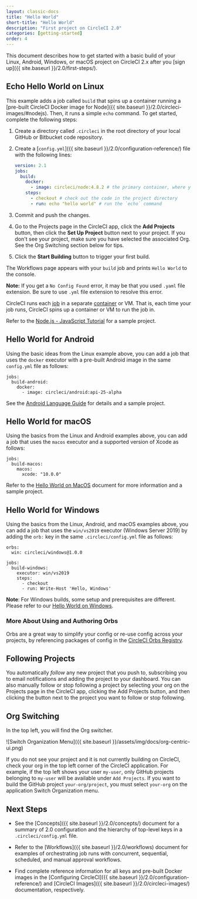 ```yaml
---
layout: classic-docs
title: "Hello World"
short-title: "Hello World"
description: "First project on CircleCI 2.0"
categories: [getting-started]
order: 4
---
```


This document describes how to get started with a basic build of your Linux, Android, Windows, or macOS project on CircleCI 2.x after you [sign up]({{ site.baseurl }}/2.0/first-steps/).  

## Echo Hello World on Linux 

This example adds a job called `build` that spins up a container running a [pre-built CircleCI Docker image for Node]({{ site.baseurl }}/2.0/circleci-images/#nodejs). Then, it runs a simple `echo` command. To get started, complete the following steps:

1. Create a directory called `.circleci` in the root directory of your local GitHub or Bitbucket code repository. 

1. Create a [`config.yml`]({{ site.baseurl }}/2.0/configuration-reference/) file with the following lines: 

   ```yaml
   version: 2.1
   jobs:
     build:
       docker: 
         - image: circleci/node:4.8.2 # the primary container, where your job's commands are run
       steps:
         - checkout # check out the code in the project directory
         - run: echo "hello world" # run the `echo` command
   ```

1. Commit and push the changes. 

1. Go to the Projects page in the CircleCI app, click the **Add Projects** button, then click
the **Set Up Project** button next to your project. If you don't see your project, make sure you have selected the associated Org. See the Org Switching section below for tips.

3. Click the **Start Building** button to trigger your first build. 

The Workflows page appears with your `build` job and prints `Hello World` to the console. 

**Note:** If you get a `No Config Found` error, it may be that you used `.yaml` file extension. Be sure to use `.yml` file extension to resolve this error.

CircleCI runs each [job]({{site.baseurl}}/2.0/glossary/#job) in a separate [container]({{site.baseurl}}/2.0/glossary/#container) or VM. That is, each time your job runs, CircleCI spins up a container or VM to run the job in.

Refer to the [Node.js - JavaScript Tutorial]({{site.baseurl}}/2.0/language-javascript/) for a sample project.

## Hello World for Android

Using the basic ideas from the Linux example above, you can add a job that uses the `docker` executor with a pre-built Android image in the same `config.yml` file as follows:

```
jobs:
  build-android:
    docker:
      - image: circleci/android:api-25-alpha
```

See the [Android Language Guide]({{site.baseurl}}/2.0/language-android/) for details and a sample project.

## Hello World for macOS

Using the basics from the Linux and Android examples above, you can add a job that uses the `macos` executor and a supported version of Xcode as follows:

```
jobs: 
  build-macos: 
    macos:  
      xcode: "10.0.0" 
```      

Refer to the [Hello World on MacOS]({{site.baseurl}}/2.0/hello-world-macos) document for more information and a sample project.

## Hello World for Windows

Using the basics from the Linux, Android, and macOS examples above, you can add a job that uses the `win/vs2019` executor (Windows Server 2019) by adding the `orb:` key in the same `.circleci/config.yml` file as follows:

```
orbs:
  win: circleci/windows@1.0.0

jobs:
  build-windows:
    executor: win/vs2019
    steps:
      - checkout
      - run: Write-Host 'Hello, Windows'
```

**Note**: For Windows builds, some setup and prerequisites are different. Please refer to our [Hello World on Windows]({{site.baseurl}}/2.0/hello-world-windows). 

### More About Using and Authoring Orbs

Orbs are a great way to simplify your config or re-use config across your projects, by referencing packages of config in the [CircleCI Orbs Registry](https://circleci.com/orbs/registry).

## Following Projects

You automatically *follow* any new project that you push to, subscribing you to email notifications and adding the project to your dashboard. You can also manually follow or stop following a project by selecting your org on the Projects page in the CircleCI app, clicking the Add Projects button, and then clicking the button next to the project you want to follow or stop following.

## Org Switching

In the top left, you will find the Org switcher.

![Switch Organization Menu]({{ site.baseurl }}/assets/img/docs/org-centric-ui.png)

If you do not see your project and it is not currently building on CircleCI, check your org in the top left corner of the CircleCI application.  For example, if the top left shows your user `my-user`, only GitHub projects belonging to `my-user` will be available under `Add Projects`.  If you want to build the GitHub project `your-org/project`, you must select `your-org` on the application Switch Organization menu.

## Next Steps

- See the [Concepts]({{ site.baseurl }}/2.0/concepts/) document for a summary of 2.0 configuration and the hierarchy of top-level keys in a `.circleci/config.yml` file.

- Refer to the [Workflows]({{ site.baseurl }}/2.0/workflows) document for examples of orchestrating job runs with concurrent, sequential, scheduled, and manual approval workflows.

- Find complete reference information for all keys and pre-built Docker images in the [Configuring CircleCI]({{ site.baseurl }}/2.0/configuration-reference/) and [CircleCI Images]({{ site.baseurl }}/2.0/circleci-images/) documentation, respectively.
